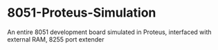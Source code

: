 # 8051-Proteus-Simulation
An entire 8051 development board simulated in Proteus, interfaced with external RAM, 8255 port extender
